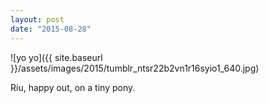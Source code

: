 ```yaml
---
layout: post
date: "2015-08-28"
---
```


![yo yo]({{ site.baseurl }}/assets/images/2015/tumblr_ntsr22b2vn1r16syio1_640.jpg)

Riu, happy out, on a tiny pony.

